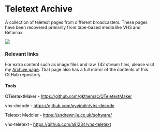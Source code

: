 # Teletext Archive
A collection of teletext pages from different broadcasters. These pages have been recovered primarily from tape-based media like VHS and Betamax.

![](O:\teletext-archive-github\assets\carousel.gif)



### Relevant links

For extra content such as image files and raw T42 stream files, please visit my [Archive page](https://archive.org/details/ddybing-teletext-archive). That page also has a full mirror of the contents of this GitHub repository.

#### Tools

QTeletextMaker - https://github.com/gkthemac/QTeletextMaker

vhs-decode - https://github.com/oyvindln/vhs-decode

Teletext Meddler - https://andrewnile.co.uk/software/

vhs-teletext - https://github.com/ali1234/vhs-teletext



